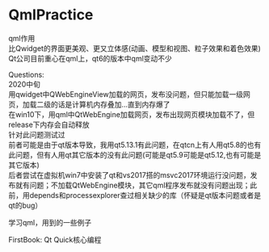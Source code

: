 # QmlPractice
qml作用  
比Qwidget的界面更美观、更又立体感(动画、模型和视图、粒子效果和着色效果)  
Qt公司目前重心在qml上，qt6的版本中qml变动不少  

Questions:  
2020中旬  
用qwidget中QWebEngineView加载的网页，发布没问题，但只能加载一级网页，加载二级的话是计算机内存叠加...直到内存爆了  
在win10下，用qml中QtWebEngine加载网页，发布出现网页模块加载不了，但release下内存会自动释放  
针对此问题测试过  
前者可能是由于qt版本导致，我用qt5.13.1有此问题，在qtcn上有人用qt5.8的也有此问题，但有人用qt其它版本的没有此问题(可能是qt5.9可能是qt5.12,也有可能是其它版本)  
后者尝试在虚拟机win7中安装了qt和vs2017搭的msvc2017环境运行没问题，发布就有问题；不加载QtWebEngine模块，其它qml程序发布就没有问题出现；此前，用depends和processexplorer查过相关缺少的库（怀疑是qt版本问题或者是qt的bug）  

学习qml，用到的一些例子

FirstBook: Qt Quick核心编程

